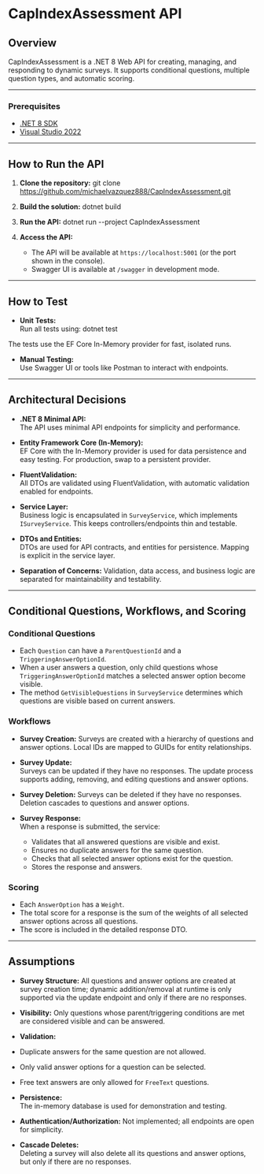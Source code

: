# CapIndexAssessment API

## Overview

CapIndexAssessment is a .NET 8 Web API for creating, managing, and responding to dynamic surveys. It supports conditional questions, multiple question types, and automatic scoring.

---

### Prerequisites
- [.NET 8 SDK](https://dotnet.microsoft.com/download/dotnet/8.0)
- [Visual Studio 2022](https://visualstudio.microsoft.com/)

---

## How to Run the API

1. **Clone the repository:**
git clone https://github.com/michaelvazquez888/CapIndexAssessment.git

2. **Build the solution:**
dotnet build

3. **Run the API:**
dotnet run --project CapIndexAssessment


4. **Access the API:**
   - The API will be available at `https://localhost:5001` (or the port shown in the console).
   - Swagger UI is available at `/swagger` in development mode.

---

## How to Test

- **Unit Tests:**  
  Run all tests using: dotnet test
  
The tests use the EF Core In-Memory provider for fast, isolated runs.

- **Manual Testing:**  
Use Swagger UI or tools like Postman to interact with endpoints.

---

## Architectural Decisions

- **.NET 8 Minimal API:**  
The API uses minimal API endpoints for simplicity and performance.

- **Entity Framework Core (In-Memory):**  
EF Core with the In-Memory provider is used for data persistence and easy testing. For production, swap to a persistent provider.

- **FluentValidation:**  
All DTOs are validated using FluentValidation, with automatic validation enabled for endpoints.

- **Service Layer:**  
Business logic is encapsulated in `SurveyService`, which implements `ISurveyService`. This keeps controllers/endpoints thin and testable.

- **DTOs and Entities:**  
DTOs are used for API contracts, and entities for persistence. Mapping is explicit in the service layer.

- **Separation of Concerns:** 
Validation, data access, and business logic are separated for maintainability and testability.

---

## Conditional Questions, Workflows, and Scoring

### Conditional Questions

- Each `Question` can have a `ParentQuestionId` and a `TriggeringAnswerOptionId`.
- When a user answers a question, only child questions whose `TriggeringAnswerOptionId` matches a selected answer option become visible.
- The method `GetVisibleQuestions` in `SurveyService` determines which questions are visible based on current answers.

### Workflows

- **Survey Creation:** 
Surveys are created with a hierarchy of questions and answer options. Local IDs are mapped to GUIDs for entity relationships.

- **Survey Update:**  
Surveys can be updated if they have no responses. The update process supports adding, removing, and editing questions and answer options.

- **Survey Deletion:** 
Surveys can be deleted if they have no responses. Deletion cascades to questions and answer options.

- **Survey Response:**  
When a response is submitted, the service:
  - Validates that all answered questions are visible and exist.
  - Ensures no duplicate answers for the same question.
  - Checks that all selected answer options exist for the question.
  - Stores the response and answers.

### Scoring

- Each `AnswerOption` has a `Weight`.
- The total score for a response is the sum of the weights of all selected answer options across all questions.
- The score is included in the detailed response DTO.

---

## Assumptions

- **Survey Structure:** 
All questions and answer options are created at survey creation time; dynamic addition/removal at runtime is only supported via the update endpoint and only if there are no responses.

- **Visibility:** 
Only questions whose parent/triggering conditions are met are considered visible and can be answered.

- **Validation:** 
- Duplicate answers for the same question are not allowed.
- Only valid answer options for a question can be selected.
- Free text answers are only allowed for `FreeText` questions.

- **Persistence:**  
The in-memory database is used for demonstration and testing.

- **Authentication/Authorization:** 
Not implemented; all endpoints are open for simplicity.

- **Cascade Deletes:**  
Deleting a survey will also delete all its questions and answer options, but only if there are no responses.
